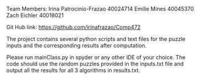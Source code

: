 Team Members: 
Irina Patrocinio-Frazao 40024714 
Emilie Mines 40045370
Zach Eichler 40018021

Git Hub link:
https://github.com/irinafrazao/Comp472

The project contains several python scripts and text files for the puzzle inputs and the corresponding results after computation.

Please run mainClass.py in spyder or any other IDE of your choice. 
The code should use the random puzzles provided in the inputs.txt file and output all the results for all 3 algorithms in results.txt.
